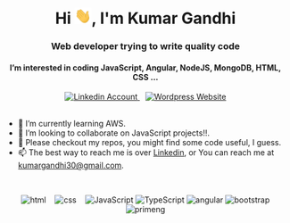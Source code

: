 <h1 align="center">Hi <img src="https://raw.githubusercontent.com/ABSphreak/ABSphreak/master/gifs/Hi.gif" width="30px">, I'm Kumar Gandhi</h1>
<h3 align="center">Web developer trying to write quality code</h3>
<h4 align="center">I’m interested in coding JavaScript, Angular, NodeJS, MongoDB, HTML, CSS ... </h3>

<div align=center>
  <a href="https://www.linkedin.com/in/kumargandhi/" target="_blank">
    <img src="https://cdn.worldvectorlogo.com/logos/linkedin-icon-2.svg" title="Linkedin" alt="Linkedin Account" width="25"/>
  </a>
  <a href="https://kumargandhi.in/" target="_blank" style="padding-left: 10px;">
    <img src="https://cdn.worldvectorlogo.com/logos/wordpress-blue.svg" title="Website" alt="Wordpress Website" width="30"/>
  </a>
  <br><br>
 <!-- <p>
   <img src="https://komarev.com/ghpvc/?username=knowankit" alt="kumargandhi" />
  </p> -->
</div>

- 🌱 I’m currently learning AWS.
- 💞️ I’m looking to collaborate on JavaScript projects!!.
- 👀 Please checkout my repos, you might find some code useful, I guess.
- 📫 The best way to reach me is over [Linkedin](https://www.linkedin.com/in/kumargandhi/), or You can reach me at kumargandhi30@gmail.com.

<br>

<p align="center">
  <img src="https://upload.wikimedia.org/wikipedia/commons/thumb/6/61/HTML5_logo_and_wordmark.svg/2048px-HTML5_logo_and_wordmark.svg.png" alt="html" width="auto" height="40">&nbsp;&nbsp;&nbsp;
  <img src='https://upload.wikimedia.org/wikipedia/commons/thumb/d/d5/CSS3_logo_and_wordmark.svg/1200px-CSS3_logo_and_wordmark.svg.png' alt="css" width="auto" height="40">&nbsp;&nbsp;&nbsp;
  <img src='https://upload.wikimedia.org/wikipedia/commons/6/6a/JavaScript-logo.png' height='40' width='auto' alt="JavaScript">
  <img src='https://upload.wikimedia.org/wikipedia/commons/thumb/4/4c/Typescript_logo_2020.svg/128px-Typescript_logo_2020.svg.png' height='40' width='auto' alt="TypeScript">
  <img src="https://angular.io/assets/images/logos/angular/angular.svg" alt="angular" width="40" height="40"/>
  <img src="https://upload.wikimedia.org/wikipedia/commons/b/b2/Bootstrap_logo.svg" alt="bootstrap" width="auto" height="40"/>
  <img src="https://i0.wp.com/www.primefaces.org/wp-content/uploads/2016/10/primeng.png?w=70&ssl=1" alt="primeng" width="auto" height="40"/>
</p>
  
<br>
